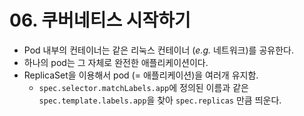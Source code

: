 # 06. 쿠버네티스 시작하기

* Pod 내부의 컨테이너는 같은 리눅스 컨테이너 (_e.g._ 네트워크)를 공유한다.
* 하나의 pod는 그 자체로 완전한 애플리케이션이다.
* ReplicaSet을 이용해서 pod (= 애플리케이션)을 여러개 유지함.
    * `spec.selector.matchLabels.app`에 정의된 이름과 같은 `spec.template.labels.app`을 찾아 `spec.replicas` 만큼 띄운다.
